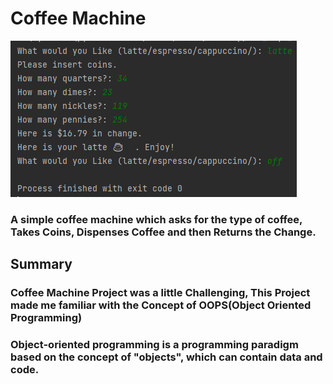 # Coffee Machine
![Coffee Machine Output](Output.png)
### A simple coffee machine which asks for the type of coffee, Takes Coins, Dispenses Coffee and then Returns the Change.
## Summary
### Coffee Machine Project was a little Challenging, This Project made me familiar with the Concept of OOPS(Object Oriented Programming)
### Object-oriented programming is a programming paradigm based on the concept of "objects", which can contain data and code.